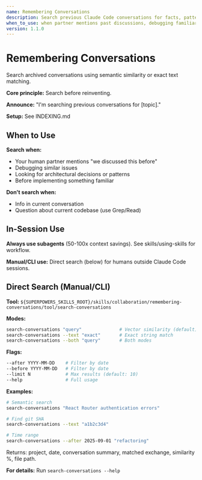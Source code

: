 ```yaml
---
name: Remembering Conversations
description: Search previous Claude Code conversations for facts, patterns, decisions, and context using semantic or text search
when_to_use: when partner mentions past discussions, debugging familiar issues, or seeking historical context about decisions and patterns
version: 1.1.0
---
```


# Remembering Conversations

Search archived conversations using semantic similarity or exact text matching.

**Core principle:** Search before reinventing.

**Announce:** "I'm searching previous conversations for [topic]."

**Setup:** See INDEXING.md

## When to Use

**Search when:**

- Your human partner mentions "we discussed this before"
- Debugging similar issues
- Looking for architectural decisions or patterns
- Before implementing something familiar

**Don't search when:**

- Info in current conversation
- Question about current codebase (use Grep/Read)

## In-Session Use

**Always use subagents** (50-100x context savings). See skills/using-skills for workflow.

**Manual/CLI use:** Direct search (below) for humans outside Claude Code sessions.

## Direct Search (Manual/CLI)

**Tool:** `${SUPERPOWERS_SKILLS_ROOT}/skills/collaboration/remembering-conversations/tool/search-conversations`

**Modes:**

```bash
search-conversations "query"              # Vector similarity (default)
search-conversations --text "exact"       # Exact string match
search-conversations --both "query"       # Both modes
```

**Flags:**

```bash
--after YYYY-MM-DD    # Filter by date
--before YYYY-MM-DD   # Filter by date
--limit N             # Max results (default: 10)
--help                # Full usage
```

**Examples:**

```bash
# Semantic search
search-conversations "React Router authentication errors"

# Find git SHA
search-conversations --text "a1b2c3d4"

# Time range
search-conversations --after 2025-09-01 "refactoring"
```

Returns: project, date, conversation summary, matched exchange, similarity %, file path.

**For details:** Run `search-conversations --help`
